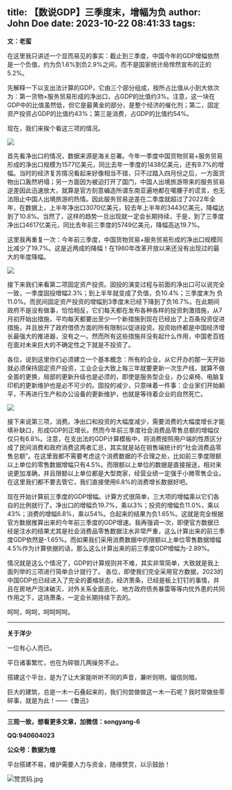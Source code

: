 title: 【数说GDP】三季度末，增幅为负
author: John Doe
date: 2023-10-22 08:41:33
tags:
---
**文：老蛮**<!--more-->

在这里我只讲述一个显而易见的事实：截止到三季度，中国今年的GDP增幅依然是一个负值，约为负1.6%到负2.9%之间，而不是国家统计局悍然宣布的正的5.2%。

先解释一下以支出法计算的GDP，它由三个部分组成，按所占比值从小到大依次为：第一货物+服务贸易形成的净出口，占GDP的比值约3%。注意，这一块在GDP中的比值虽然低，但它是最黄金的部分，是整个经济的催化剂；第二，固定资产投资占GDP的比值约43%；第三是消费，占GDP的比值约54%。

现在，我们来挨个看这三项的情况。

![](/images/20231020001.png)

首先看净出口的情况，数据来源是海关总署。今年一季度中国货物贸易+服务贸易形成的净出口规模为1577亿美元，同比去年一季度的1438亿美元，还有9.7%的增幅。当时的经济复苏情况看起来好像相当不错，只不过踏入四月份之后，一方面货物出口轰然坍塌；另一方面因为被迫打开了国门，中国人出境旅游带来的服务贸易逆差因此迅速放大，就算是官方刻意编造所谓东南亚遍地都在噶腰子的谎言，也无法阻止中国人出境旅游的热情。因此服务贸易逆差在二季度就超过了2022年全年，在数据上，上半年净出口3070亿美元，较去年上半年的3443亿美元，降幅达到了10.8%。当然了，这样的趋势一旦出现就一定会长期持续，于是，到了三季度净出口4617亿美元，同比去年前三季度的5749亿美元，降幅高达19.7%。

这里我再重复一次：今年前三季度，中国货物贸易+服务贸易形成的净出口规模同比减少了19.7%。这是近两成的降幅！在1980年改革开放以来还没有出现过的最大的年度降幅。

![](/images/20231020002.png)

接下来我们来看第二项固定资产投资。固投的演变过程与前面的净出口可以说完全一致，一季度固投增幅2.3%；到上半年就变成了负值，负10.4%；三季度末为 负11.0%。而民间固定资产投资的增幅到3季度末已经下降到了负16.7%。在此期间政府不是没有做事，恰恰相反，它们每天都在发布各种各样的投资刺激措施，从7月初开始出措施，平均每天都要出至少一个新措施到现在已经出了上百条投资促进措施，并且放开了政府借债方面的所有限制以促进投资。投资始终都是中国经济增长最强大的推进器，没有之一。然而所有这些措施并没有起什么作用，中国老百姓在面对未来巨大的不确定性之下就是不投资了。

各位，说到这里你们必须建立一个基本概念：所有的企业，从它开办的那一天开始就必须保持固定资产投资，工业企业大致上每三年就要更新一次生产线，就算不做全面的更换，局部的更新升级也是必须的，即使是服务型企业，办公桌椅、电脑复印机的更新维护也是必不可少的。固投的减少，只意味着一件事：企业家们开始躺平，不再进行生产和办公设备的更新维护，也就是等待着企业的自然死亡。

![](/images/20231020003.png)

接下来说第三项，消费。净出口和投资的大幅度减少，需要消费的大幅度增长才能填补缺口，形成GDP的正增长。然而今年前三季度社会消费品零售总额的增幅仅仅只有6.8%。注意，在支出法的GDP计算模板中，将消费按照用户端的性质区分成了民间消费和政府消费这两者汇总，其实就是站在销售端统计的“社会消费品零售总额”。在这里我都不需要考虑这个消费数据的不合理之处，比如前三季度限额以上单位的零售数据增幅只有4.5%。而限额以上单位的数据是直接报送，相对来说更加准确，并且限额以上单位都是大型商家，经营业绩一定强于小微零售企业。在这里我们都不要去管它，我们直接使用6.8%的消费增长数据好吧。

现在开始计算前三季度的GDP增幅。计算方式很简单，三大项的增幅乘以它们各自的比例就行了。净出口的增幅负19.7%，乘以3%；投资的增幅负11.0%，乘以43%；消费的增幅6.8%，乘以54%。合起来的结果为负1.65%。这就是完全根据官方数据推算出来的今年前三季度的GDP增速。我再强调一次，即便官方数据已经是注水的结果尤其是社会消费品零售数据注水非常严重，这么计算出来的前三季度GDP依然是-1.65%。而如果我们采用消费数据中的限额以上单位零售数据增幅4.5%作为计算依据的话，那么这么计算出来的前三季度GDP增幅为-2.89%。

情况就是这么个情况了，GDP的计算规则并不难，其实非常简单，大致就是我上面列举的三项进行简单合计就行了。
各位，即使我们完全采用官方数据，2023的中国GDP也已经进入了完全的萎缩状态，经济萧条，已经是板上钉钉的事情，并且在房地产泡沫破灭、对外关系全面恶化、地方政府债务暴雷等等内忧外患的共同作用之下，这场萧条，一定会长期持续下去的。

呵呵，呵呵，呵呵呵呵。
- - -
**关于洋少**

一位有心人而已。

平日诸事繁忙，也在为碎银几两操劳不止。

搭建这个平台，是为了让大家能听听不同的声音，兼听则明，偏信则暗。

巨大的建筑，总是一木一石叠起来的，我们何尝做做这一木一石呢？我时常做些零碎事，就是为此！——《鲁迅》

---

**三观一致，想看更多文章，加微信：songyang-6**

**QQ:940604023**

**公众号：数据为煌** 

平台搭建不易，维护需要人力与资金，随缘赞赏，以示鼓励！

![赞赏码.jpg](/images/zanshang.jpg)